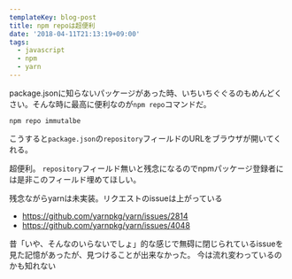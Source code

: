 ```yaml
---
templateKey: blog-post
title: npm repoは超便利
date: '2018-04-11T21:13:19+09:00'
tags:
  - javascript
  - npm
  - yarn
---
```

package.jsonに知らないパッケージがあった時、いちいちぐぐるのもめんどくさい。そんな時に最高に便利なのが`npm repo`コマンドだ。

```
npm repo immutalbe
```

こうすると`package.json`の`repository`フィールドのURLをブラウザが開いてくれる。

超便利。
`repository`フィールド無いと残念になるのでnpmパッケージ登録者には是非このフィールド埋めてほしい。

残念ながらyarnは未実装。リクエストのissueは上がっている

* https://github.com/yarnpkg/yarn/issues/2814
* https://github.com/yarnpkg/yarn/issues/4048

昔「いや、そんなのいらないでしょ」的な感じで無碍に閉じられているissueを見た記憶があったが、見つけることが出来なかった。
今は流れ変わっているのかも知れない
